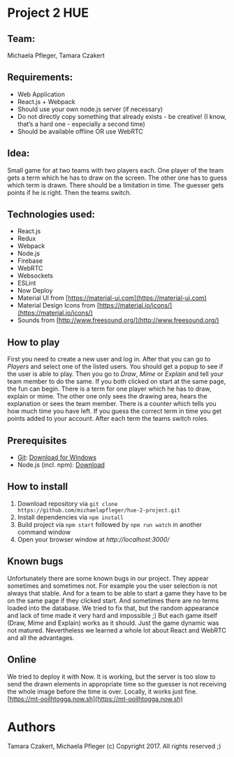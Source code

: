 # Project 2 HUE

## Team:
Michaela Pfleger, Tamara Czakert

## Requirements: 
- Web Application
- React.js + Webpack
- Should use your own node.js server (if necessary)
- Do not directly copy something that already exists - be creative! (I know, that’s a hard one - especially a second time)
- Should be available offline OR use WebRTC

## Idea:
Small game for at two teams with two players each. One player of the team gets a term which he has to draw on the screen. The other one has to guess which term is drawn. There should be a limitation in time. The guesser gets points if he is right. Then the teams switch.


## Technologies used:
* React.js
* Redux 
* Webpack
* Node.js
* Firebase
* WebRTC
* Websockets
* ESLint
* Now Deploy
* Material UI from [https://material-ui.com](https://material-ui.com) 
* Material Design Icons from [https://material.io/icons/](https://material.io/icons/)
* Sounds from [http://www.freesound.org/](http://www.freesound.org/)

## How to play
First you need to create a new user and log in. After that you can go to _Players_ and select one of the listed users. You should get a popup to see if the user is able to play. Then you go to _Draw_, _Mime_ or _Explain_ and tell your team member to do the same. If you both clicked on start at the same page, the fun can begin. There is a term for one player which he has to draw, explain or mime. The other one only sees the drawing area, hears the explanation or sees the team member. 
There is a counter which tells you how much time you have left. If you guess the correct term in time you get points added to your account. After each term the teams switch roles. 


## Prerequisites
* [Git](http://git-scm.org): [Download for Windows](https://git-for-windows.github.io)
* Node.js (incl. npm): [Download](http://nodejs.org) 
## How to install
1. Download repository via `git clone https://github.com/michaelapfleger/hue-2-project.git`
2. Install dependencies via `npm install`
3. Build project via `npm start` followed by `npm run watch` in another command window
5. Open your browser window at *http://localhost:3000/*

## Known bugs
Unfortunately there are some known bugs in our project. They appear sometimes and sometimes not. For example you the user selection is not always that stable. And for a team to be able to start a game they have to be on the same page if they clicked start. And sometimes there are no terms loaded into the database. 
We tried to fix that, but the random appearance and lack of time made it very hard and impossible ;) But each game itself (Draw, Mime and Explain) works as it should. Just the game dynamic was not matured. Nevertheless we learned a whole lot about React and WebRTC and all the advantages.

## Online
We tried to deploy it with Now. It is working, but the server is too slow to send the drawn elements in appropriate time so the guesser is not receiving the whole image before the time is over. Locally, it works just fine.
</br>[https://mt-ooilhtogga.now.sh](https://mt-ooilhtogga.now.sh)


# Authors
Tamara Czakert, Michaela Pfleger
(c) Copyright 2017. All rights reserved ;)
